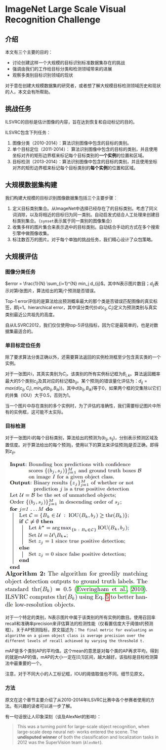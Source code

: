 # ImageNet Large Scale Visual Recognition Challenge

## 介绍

本文有三个主要的目的：
- 讨论创建这样一个大规模的目标识别标准数据集存在的挑战
- 强调由我们的工作给目标分类和检测领域带来的进展
- 观察多类别目标识别领域的现状

对于意在创建大规模数据集的研究者，或者想了解大规模目标检测领域历史和现状的人，本文会有所帮助。

## 挑战任务

ILSVRC的目标是估计图像的内容，旨在达到恢复和自动标记的目的。

ILSVRC包含下列任务：
1. 图像分类（2010-2014）：算法识别图像中包含的目标的类别。
2. 单个目标定位（2011-2014）： 算法识别图像中包含的目标的类别，并且使用坐标对齐的矩形边界框来标记每个目标类别的**一个实例**的位置和区域。
3. 目标检测（2013-2014）：算法识别图像中包含的目标的类别，并且使用坐标对齐的矩形边界框来标记每个目标类别的**每个实例**的位置和区域。

## 大规模数据集构建

我们构建大规模的目标识别图像数据集包括三个主要步骤：
1. 定义目标类别集合。从ImageNet中选择已经存在了的目标类别。考虑了同义词消除，以及将相近的目标归为同一类别。自动启发式结合人工处理来创建目标类别集合。（`synset`表示属于同一类别的图像集合）
2. 收集多样的图片集合来表示选中的目标类别。自动结合手动的方式在多个搜索引擎中做图像收集。
3. 标注数百万的图片。对于每个单独的挑战任务，我们精心设计了众包策略。

## 大规模评估

### 图像分类任务

$error = \frac{1}{N} \sum_{i=1}^{N} min_j d_{ij}$。其中N表示图片数目；$d_{ij}$表示对第i张图片，算法给出的第j个预测是否错误。

Top-1 error评估的是算法给出预测概率最大的那个类是否错误匹配图像的真实标签，即j=1。hierarchical error，其中误分类代价$d(c_{ij}, C_i)$定义为预测类别与真实类别最近公共祖先的高度。

自从ILSVRC2012，我们仅仅使用top-5评估指标，因为它是最简单的，也是对数据集最适合的。

### 单目标定位任务

除了要求算法分类正确以外，还需要算法返回的实例检测框至少包含真实类的一个实例。

对于一张图片i，其真实类别为$C_i$，该类别的所有实例标记框为$B_{i,k}$。算法返回概率最大的5个类别$c_{ij}$及其对应的标记框$b_{ij}$。某个预测j的错误量化评估为：$d_{ij}=max(d(c_{ij},C_i), min_k d(b_{ij},B_{ik}))$。其中$d(b_{ij},B_{ik})$等于0，如果两个框的交集除以它们的并集（IOU）大于0.5，否则为1。

当一个图片中存在类别的多个实例时，为了评估的准确性，我们需要标记图片中所有的实例框，这可能不太实际。

### 目标检测

对于一张图片i的每个目标类别，算法给出的预测为$(b_{ij}, s_{ij})$，分别表示预测区域及置信度。对于算法给出的每个预测j，使用以下的算法来评估预测j是否正确，即得到$z_{ij}$。

![目标检测评估算法](tools/ImageNet-1.png)

对于一个特定的类别，N表示图片中属于该类别的所有实例的数目。使用召回率recall和准确率precision来评估算法的检测性能（仅看置信度大于阈值t的预测框）。关于AP预测指标，原文描述为：`The final metric for evaluating an algorithm on a given object class is average precision over the different levels of recall achieved by varying the threshold t.`

mAP是多个类别AP的平均值。这个mean的意思是对每个类的AP再求平均，得到的就是mAP的值，mAP的大小一定在[0,1]区间，越大越好。该指标是目标检测算法中最重要的一个。

注意，对于不同大小的人工标记框，IOU的阈值取值也不同。细节见原文。

### 方法

原文在这个章节主要介绍了从2010-2014年ILSVRC比赛中各个参赛者使用的方法。有兴趣的读者可以进一步了解。

有一句话很让人印象深刻（谈及AlexNet的影响）：

> This was a turning point for large-scale object recognition, when large-scale deep neural net-
works entered the scene. The **undisputed winner** of both the classification and localization tasks in 2012 was the SuperVision team (`AlexNet`).
